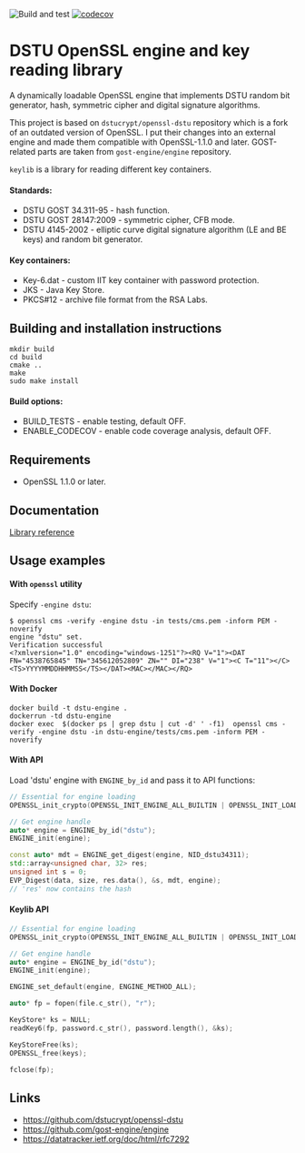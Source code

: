 ![Build and test](https://github.com/madf/dstu-engine/workflows/Build%20and%20test/badge.svg) [![codecov](https://codecov.io/gh/madf/dstu-engine/branch/main/graph/badge.svg)](https://codecov.io/gh/madf/dstu-engine)

# DSTU OpenSSL engine and key reading library

A dynamically loadable OpenSSL engine that implements DSTU random bit generator, hash, symmetric cipher and digital signature algorithms.

This project is based on `dstucrypt/openssl-dstu` repository which is a fork of an outdated version of OpenSSL. I put their changes into an external engine and made them compatible with OpenSSL-1.1.0 and later. GOST-related parts are taken from `gost-engine/engine` repository.

`keylib` is a library for reading different key containers.

#### Standards:
 * DSTU GOST 34.311-95 - hash function.
 * DSTU GOST 28147:2009 - symmetric cipher, CFB mode.
 * DSTU 4145-2002 - elliptic curve digital signature algorithm (LE and BE keys) and random bit generator.

#### Key containers:
 * Key-6.dat - custom IIT key container with password protection.
 * JKS - Java Key Store.
 * PKCS#12 - archive file format from the RSA Labs.

## Building and installation instructions
```
mkdir build
cd build
cmake ..
make
sudo make install
```
#### Build options:
 * BUILD_TESTS - enable testing, default OFF.
 * ENABLE_CODECOV - enable code coverage analysis, default OFF.

## Requirements
 * OpenSSL 1.1.0 or later.

## Documentation
[Library reference](https://madf.github.io/dstu-engine/)

## Usage examples
#### With `openssl` utility
Specify `-engine dstu`:
```
$ openssl cms -verify -engine dstu -in tests/cms.pem -inform PEM -noverify
engine "dstu" set.
Verification successful
<?xmlversion="1.0" encoding="windows-1251"?><RQ V="1"><DAT FN="4538765845" TN="345612052809" ZN="" DI="238" V="1"><C T="11"></C><TS>YYYYMMDDHHMMSS</TS></DAT><MAC></MAC></RQ>
```
#### With Docker
```
docker build -t dstu-engine .
dockerrun -td dstu-engine
docker exec  $(docker ps | grep dstu | cut -d' ' -f1)  openssl cms -verify -engine dstu -in dstu-engine/tests/cms.pem -inform PEM -noverify
```
#### With API
Load 'dstu' engine with `ENGINE_by_id` and pass it to API functions:
```c++
// Essential for engine loading
OPENSSL_init_crypto(OPENSSL_INIT_ENGINE_ALL_BUILTIN | OPENSSL_INIT_LOAD_CONFIG, nullptr);

// Get engine handle
auto* engine = ENGINE_by_id("dstu");
ENGINE_init(engine);

const auto* mdt = ENGINE_get_digest(engine, NID_dstu34311);
std::array<unsigned char, 32> res;
unsigned int s = 0;
EVP_Digest(data, size, res.data(), &s, mdt, engine);
// 'res' now contains the hash
```

#### Keylib API
```c++
// Essential for engine loading
OPENSSL_init_crypto(OPENSSL_INIT_ENGINE_ALL_BUILTIN | OPENSSL_INIT_LOAD_CONFIG, nullptr);

// Get engine handle
auto* engine = ENGINE_by_id("dstu");
ENGINE_init(engine);

ENGINE_set_default(engine, ENGINE_METHOD_ALL);

auto* fp = fopen(file.c_str(), "r");

KeyStore* ks = NULL;
readKey6(fp, password.c_str(), password.length(), &ks);

KeyStoreFree(ks);
OPENSSL_free(keys);

fclose(fp);
```

## Links
 * https://github.com/dstucrypt/openssl-dstu
 * https://github.com/gost-engine/engine
 * https://datatracker.ietf.org/doc/html/rfc7292
